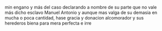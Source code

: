 min engano y más del caso declarando a nombre de su parte que no vale más dicho esclavo Manuel Antonio y aunque mas valga de su demasia en mucha o poca cantidad, hase gracia y donacion alcomorador y sus herederos biena para mera perfecta e irre